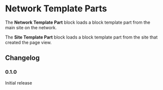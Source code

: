 # Network Template Parts

The **Network Template Part** block loads a block template part from the main site on the network.

The **Site Template Part** block loads a block template part from the site that created the page view.

## Changelog

### 0.1.0

Initial release
